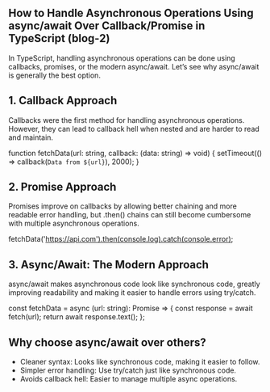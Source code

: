 ## How to Handle Asynchronous Operations Using async/await Over Callback/Promise in TypeScript (blog-2)
In TypeScript, handling asynchronous operations can be done using callbacks, promises, or the modern async/await. Let’s see why async/await is generally the best option.

## 1. Callback Approach
Callbacks were the first method for handling asynchronous operations. However, they can lead to callback hell when nested and are harder to read and maintain.

function fetchData(url: string, callback: (data: string) => void) {
  setTimeout(() => callback(`Data from ${url}`), 2000);
}




## 2. Promise Approach

Promises improve on callbacks by allowing better chaining and more readable error handling, but .then() chains can still become cumbersome with multiple asynchronous operations.

fetchData('https://api.com').then(console.log).catch(console.error);


## 3. Async/Await: The Modern Approach

async/await makes asynchronous code look like synchronous code, greatly improving readability and making it easier to handle errors using try/catch.

const fetchData = async (url: string): Promise<string> => {
  const response = await fetch(url); 
  return await response.text();
};



## Why choose async/await over others?
- Cleaner syntax: Looks like synchronous code, making it easier to follow.
- Simpler error handling: Use try/catch just like synchronous code.
- Avoids callback hell: Easier to manage multiple async operations.
